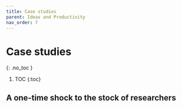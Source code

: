 ```yaml
---
title: Case studies
parent: Ideas and Productivity
nav_order: 7
---
```


# Case studies
{: .no_toc }

1. TOC 
{:toc}

## A one-time shock to the stock of researchers
